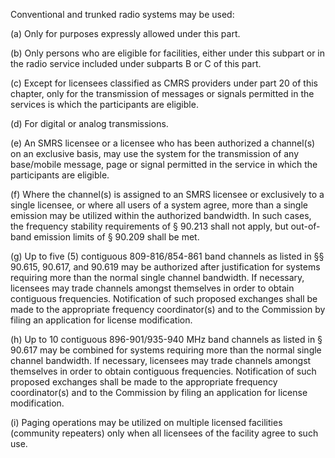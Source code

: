 Conventional and trunked radio systems may be used:

(a) Only for purposes expressly allowed under this part.

(b) Only persons who are eligible for facilities, either under this subpart or in the radio service included under subparts B or C of this part.

(c) Except for licensees classified as CMRS providers under part 20 of this chapter, only for the transmission of messages or signals permitted in the services is which the participants are eligible.

(d) For digital or analog transmissions.

(e) An SMRS licensee or a licensee who has been authorized a channel(s) on an exclusive basis, may use the system for the transmission of any base/mobile message, page or signal permitted in the service in which the participants are eligible.

(f) Where the channel(s) is assigned to an SMRS licensee or exclusively to a single licensee, or where all users of a system agree, more than a single emission may be utilized within the authorized bandwidth. In such cases, the frequency stability requirements of § 90.213 shall not apply, but out-of-band emission limits of § 90.209 shall be met.

(g) Up to five (5) contiguous 809-816/854-861 band channels as listed in §§ 90.615, 90.617, and 90.619 may be authorized after justification for systems requiring more than the normal single channel bandwidth. If necessary, licensees may trade channels amongst themselves in order to obtain contiguous frequencies. Notification of such proposed exchanges shall be made to the appropriate frequency coordinator(s) and to the Commission by filing an application for license modification.

(h) Up to 10 contiguous 896-901/935-940 MHz band channels as listed in § 90.617 may be combined for systems requiring more than the normal single channel bandwidth. If necessary, licensees may trade channels amongst themselves in order to obtain contiguous frequencies. Notification of such proposed exchanges shall be made to the appropriate frequency coordinator(s) and to the Commission by filing an application for license modification.
                                    

(i) Paging operations may be utilized on multiple licensed facilities (community repeaters) only when all licensees of the facility agree to such use.

